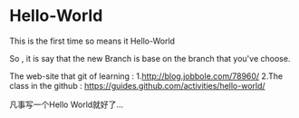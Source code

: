 # Hello-World
This is the first time so means it Hello-World


  So , it is say that the new Branch is base on the branch that you've choose.
  
  
  
The web-site that git of learning : 
  1.http://blog.jobbole.com/78960/
  2.The class in the github : https://guides.github.com/activities/hello-world/
  
凡事写一个Hello World就好了...
